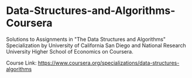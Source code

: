 # Data-Structures-and-Algorithms-Coursera

Solutions to Assignments in "The Data Structures and Algorithms" Specialization by University of California San Diego and National Research University Higher School of Economics on Coursera.

Course Link: https://www.coursera.org/specializations/data-structures-algorithms
